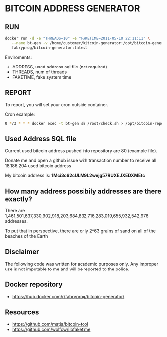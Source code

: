 # BITCOIN ADDRESS GENERATOR

## RUN

```sh
docker run -d -e "THREADS=10" -e "FAKETIME=2011-05-10 22:11:11" \
   --name bt-gen -v /home/customer/bitcoin-generator:/opt/bitcoin-generator \
   fabryprog/bitcoin-generator:latest
```

Enviroments:
 - ADDRESS, used address sql file (not required)
 - THREADS, num of threads
 - FAKETIME, fake system time

## REPORT 

To report, you will set your cron outside container.

Cron example:

```sh
0 */3 * * * docker exec -t bt-gen sh /root/check.sh > /opt/bitcoin-report/`date +\%Y\%m\%d\%H\%M\%S`.txt
```

## Used Address SQL file

Current used bitcoin address pushed into repository are 80 (example file). 

Donate me and open a github issue with transaction number to receive all 18.186.204 used bitcoin address

My bitcoin address is: **1Mci3c62cULM9L2wejg57RUXEJXEDXMEtc**

## How many address possibily addresses are there exactly?

There are 1,461,501,637,330,902,918,203,684,832,716,283,019,655,932,542,976 addresses.

To put that in perspective, there are only 2^63 grains of sand on all of the beaches of the Earth

## Disclaimer

The following code was written for academic purposes only. Any improper use is not imputable to me and will be reported to the police.

## Docker repository

 - https://hub.docker.com/r/fabryprog/bitcoin-generator/

## Resources

 - https://github.com/matja/bitcoin-tool
 - https://github.com/wolfcw/libfaketime
